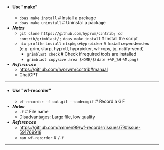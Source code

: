 - #### Use "make" 
    - `doas make install` # Install a package
    - `doas make uninstall` # Uninstall a package
- ***Notes***
    - `git clone https://github.com/hyprwm/contrib; cd contrib/grimblast/; doas make install` # Install the script
    - `nix profile install nixpkgs#hyprpicker` # Install dependencies (e.g. grim, slurp, hyprctl, hyprpicker, wl-copy, jq, notify-send)
        - `grimblast check` # Check if required tools are installed
        - `grimblast copysave area $HOME/$(date +%F_%H-%M.png)`
- ***References***
    - https://github.com/hyprwm/contrib#manual
    - ChatGPT
- ---
- #### Use "wf-recorder" 
    - `wf-recorder -f out.gif --codec=gif` # Record a GIF
- ***Notes***
    - `-f` # File name
    - Disadvantages: Large file, low quality
- ***References***
    - https://github.com/ammen99/wf-recorder/issues/79#issue-591769918
    - `man wf-recorder` # `/-f`
- ---
